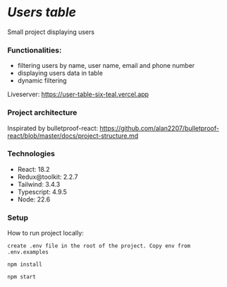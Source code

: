 # _**Users table**_

Small project displaying users

### **Functionalities:**

-   filtering users by name, user name, email and phone number
-   displaying users data in table
-   dynamic filtering

Liveserver: https://user-table-six-teal.vercel.app

### **Project architecture**

Inspirated by bulletproof-react: https://github.com/alan2207/bulletproof-react/blob/master/docs/project-structure.md

### **Technologies**

-   React: 18.2
-   Redux@toolkit: 2.2.7
-   Tailwind: 3.4.3
-   Typescript: 4.9.5
-   Node: 22.6

### **Setup**

How to run project locally:

`create .env file in the root of the project. Copy env from .env.examples`

`npm install`

`npm start`
